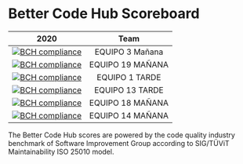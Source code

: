 # Better Code Hub Scoreboard



| 2020       | Team |          
| ------------- |:-------------:| 
| [![BCH compliance](https://bettercodehub.com/edge/badge/ETSISI-EMS/lab-3-mantenibilidad-giwm31-equipo03-manana?branch=master&token=469eaf050fc2729222e9a85e5e77e915bb1e7dde)](https://bettercodehub.com/)| EQUIPO 3 Mañana |
| [![BCH compliance](https://bettercodehub.com/edge/badge/ETSISI-EMS/lab-3-mantenibilidad-giwm31-equipo19-manana?branch=master&token=4c8efc4c048a9739f81a823d2fc7a1d9c78a5331)](https://bettercodehub.com/) | EQUIPO 19 MAÑANA |
| [![BCH compliance](https://bettercodehub.com/edge/badge/ETSISI-EMS/lab-3-mantenibilidad-giwt31-equipo01-tarde?branch=master&token=8d11265f0705e53c836645e5073a56240bf775b9)](https://bettercodehub.com/) | EQUIPO 1 TARDE |
| [![BCH compliance](https://bettercodehub.com/edge/badge/ETSISI-EMS/lab-3-mantenibilidad-giwt31-equipo13-tarde?branch=master&token=ca0b85848779ba4af54550d70888f356145b7c65)](https://bettercodehub.com/) | EQUIPO 13 TARDE |
| [![BCH compliance](https://bettercodehub.com/edge/badge/ETSISI-EMS/lab-3-mantenibilidad-giwm31-equipo18-manana?branch=master&token=1dca3091bf54ac488556046789db28bfbfe5dfc5)](https://bettercodehub.com/) | EQUIPO 18 MAÑANA |
| [![BCH compliance](https://bettercodehub.com/edge/badge/ETSISI-EMS/lab-3-mantenibilidad-giwm31-equipo14-manana?branch=master&token=00a9eedd76e385319eb7ff51942be25d44e02f37)](https://bettercodehub.com/) | EQUIPO 14 MAÑANA |

The Better Code Hub scores are powered by the code quality industry benchmark of Software Improvement Group according to SIG/TÜViT Maintainability ISO 25010 model.

